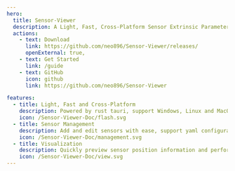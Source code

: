 ```yaml
---
hero:
  title: Sensor-Viewer
  description: A Light, Fast, Cross-Platform Sensor Extrinsic Parameters Visualization Tool
  actions:
    - text: Download
      link: https://github.com/neo896/Sensor-Viewer/releases/
      openExternal: true,
    - text: Get Started
      link: /guide
    - text: GitHub
      icon: github
      link: https://github.com/neo896/Sensor-Viewer

features:
  - title: Light, Fast and Cross-Platform
    description: Powered by rust tauri, support Windows, Linux and MacOS
    icon: /Sensor-Viewer-Doc/flash.svg
  - title: Sensor Management
    description: Add and edit sensors with ease, support yaml configuration
    icon: /Sensor-Viewer-Doc/management.svg
  - title: Visualization
    description: Quickly preview sensor position information and perform easy transform calculations 
    icon: /Sensor-Viewer-Doc/view.svg
---
```


